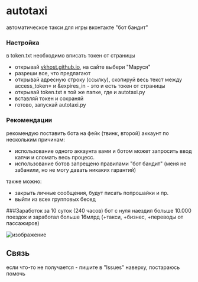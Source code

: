 # autotaxi
автоматическое такси для игры вконтакте "бот бандит"

### Настройка
в token.txt необходимо вписать токен от страницы

- открывай [vkhost.github.io](https://vkhost.github.io), на сайте выбери "Маруся"
- разреши все, что предлагают
- открывай адресную строку (ссылку), скопируй весь текст между access_token= и &expires_in - это и есть токен от страницы
- открывай token.txt в той же папке, где и autotaxi.py
- вставляй токен и сохраняй
- готово, запускай autotaxi.py



### Рекомендации
рекомендую поставить бота на фейк (твинк, второй) аккаунт по нескольким причинам:
- использование одного аккаунта вами и ботом может запросить ввод капчи и сломать весь процесс.
- использование ботов запрещено правилами "бот бандит" (меня не забанили, но не могу давать никаких гарантий)

также можно:
- закрыть личные сообщения, будут писать попрошайки и пр. 
- выйти из всех групповых бесед

###Заработок
за 10 суток (240 часов) бот с нуля наездил больше 10.000 поездок и заработал больше 16млрд (+такси, +бизнес, +переводы от пассажиров)

![изображение](https://user-images.githubusercontent.com/102890231/181923470-f5b5aa3d-d391-4836-b9f6-96ef38f74bc7.png)


## Связь
если что-то не получается - пишите в "Issues" наверху, постараюсь помочь
